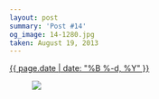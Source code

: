 ```yaml
---
layout: post
summary: 'Post #14'
og_image: 14-1280.jpg
taken: August 19, 2013
---
```


<div class="post">
 <time>
  <a href="/14">
   {{ page.date | date: "%B %-d, %Y" }}
  </a>
 </time>
 <a href="/14">
  <figure data-taken="8/19/2013">
   <img sizes="(min-width: 700px) 50vw, calc(100vw - 2rem)" src="{{ site.assets_url }}/14-640.jpg" srcset="{{ site.assets_url }}/14-1280.jpg 1280w, {{ site.assets_url }}/14-960.jpg 960w, {{ site.assets_url }}/14-640.jpg 640w, {{ site.assets_url }}/14-320.jpg 320w"/>
  </figure>
 </a>
</div>
